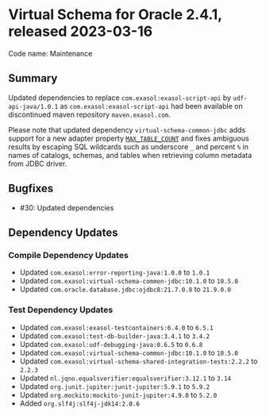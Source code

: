 # Virtual Schema for Oracle 2.4.1, released 2023-03-16

Code name: Maintenance

## Summary

Updated dependencies to replace `com.exasol:exasol-script-api` by `udf-api-java/1.0.1` as `com.exasol:exasol-script-api` had been available on discontinued maven repository `maven.exasol.com`.

Please note that updated dependency `virtual-schema-common-jdbc` adds support for a new adapter property [`MAX_TABLE_COUNT`](https://github.com/exasol/virtual-schema-common-jdbc#property-max_table_count) and fixes ambiguous results by escaping SQL wildcards such as underscore `_` and percent `%` in names of catalogs, schemas, and tables when retrieving column metadata from JDBC driver.

## Bugfixes

* #30: Updated dependencies

## Dependency Updates

### Compile Dependency Updates

* Updated `com.exasol:error-reporting-java:1.0.0` to `1.0.1`
* Updated `com.exasol:virtual-schema-common-jdbc:10.1.0` to `10.5.0`
* Updated `com.oracle.database.jdbc:ojdbc8:21.7.0.0` to `21.9.0.0`

### Test Dependency Updates

* Updated `com.exasol:exasol-testcontainers:6.4.0` to `6.5.1`
* Updated `com.exasol:test-db-builder-java:3.4.1` to `3.4.2`
* Updated `com.exasol:udf-debugging-java:0.6.5` to `0.6.8`
* Updated `com.exasol:virtual-schema-common-jdbc:10.1.0` to `10.5.0`
* Updated `com.exasol:virtual-schema-shared-integration-tests:2.2.2` to `2.2.3`
* Updated `nl.jqno.equalsverifier:equalsverifier:3.12.1` to `3.14`
* Updated `org.junit.jupiter:junit-jupiter:5.9.1` to `5.9.2`
* Updated `org.mockito:mockito-junit-jupiter:4.9.0` to `5.2.0`
* Added `org.slf4j:slf4j-jdk14:2.0.6`

